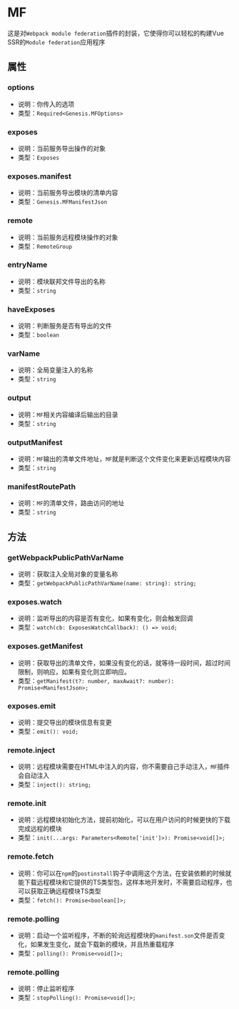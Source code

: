 # MF
这是对`Webpack module federation`插件的封装，它使得你可以轻松的构建Vue SSR的`Module federation`应用程序
## 属性
### options
  - 说明：你传入的选项
  - 类型：`Required<Genesis.MFOptions>`
### exposes
  - 说明：当前服务导出操作的对象
  - 类型：`Exposes`
### exposes.manifest
  - 说明：当前服务导出模块的清单内容
  - 类型：`Genesis.MFManifestJson`
### remote
  - 说明：当前服务远程模块操作的对象
  - 类型：`RemoteGroup`
### entryName
  - 说明：模块联邦文件导出的名称
  - 类型：`string`
### haveExposes
  - 说明：判断服务是否有导出的文件
  - 类型：`boolean`
### varName
  - 说明：全局变量注入的名称
  - 类型：`string`
### output
  - 说明：`MF`相关内容编译后输出的目录
  - 类型：`string`
### outputManifest
  - 说明：`MF`输出的清单文件地址，`MF`就是判断这个文件变化来更新远程模块内容
  - 类型：`string`
### manifestRoutePath
  - 说明：`MF`的清单文件，路由访问的地址
  - 类型：`string`
## 方法
### getWebpackPublicPathVarName
  - 说明：获取注入全局对象的变量名称
  - 类型：`getWebpackPublicPathVarName(name: string): string;`
### exposes.watch
  - 说明：监听导出的内容是否有变化，如果有变化，则会触发回调
  - 类型：`watch(cb: ExposesWatchCallback): () => void;`
### exposes.getManifest
  - 说明：获取导出的清单文件，如果没有变化的话，就等待一段时间，超过时间限制，则响应，如果有变化则立即响应。
  - 类型：`getManifest(t?: number, maxAwait?: number): Promise<ManifestJson>;`
### exposes.emit
  - 说明：提交导出的模块信息有变更
  - 类型：`emit(): void;`
### remote.inject
  - 说明：远程模块需要在HTML中注入的内容，你不需要自己手动注入，`MF`插件会自动注入
  - 类型：`inject(): string;`
### remote.init
  - 说明：远程模块初始化方法，提前初始化，可以在用户访问的时候更快的下载完成远程的模块
  - 类型：`init(...args: Parameters<Remote['init']>): Promise<void[]>;`
### remote.fetch
  - 说明：你可以在`npm`的`postinstall`钩子中调用这个方法，在安装依赖的时候就能下载远程模块和它提供的TS类型包，这样本地开发时，不需要启动程序，也可以获取正确远程模块TS类型
  - 类型：`fetch(): Promise<boolean[]>;`
### remote.polling
  - 说明：启动一个监听程序，不断的轮询远程模块的`manifest.son`文件是否变化，如果发生变化，就会下载新的模块，并且热重载程序
  - 类型：`polling(): Promise<void[]>;`
### remote.polling
  - 说明：停止监听程序
  - 类型：`stopPolling(): Promise<void[]>;`
